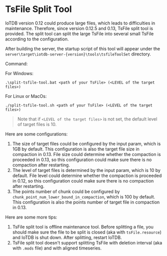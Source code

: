 <!--

    Licensed to the Apache Software Foundation (ASF) under one
    or more contributor license agreements.  See the NOTICE file
    distributed with this work for additional information
    regarding copyright ownership.  The ASF licenses this file
    to you under the Apache License, Version 2.0 (the
    "License"); you may not use this file except in compliance
    with the License.  You may obtain a copy of the License at

        http://www.apache.org/licenses/LICENSE-2.0

    Unless required by applicable law or agreed to in writing,
    software distributed under the License is distributed on an
    "AS IS" BASIS, WITHOUT WARRANTIES OR CONDITIONS OF ANY
    KIND, either express or implied.  See the License for the
    specific language governing permissions and limitations
    under the License.

-->

# TsFile Split Tool

IoTDB version 0.12 could produce large files, which leads to difficulties in maintenance. Therefore, since version 0.12.5 and 0.13, TsFile split tool is provided. The split tool can split the large TsFile into several small TsFile according to the configuration.

After building the server, the startup script of this tool will appear under the `server\target\iotdb-server-{version}\tools\tsfileToolSet` directory.

Command:

For Windows:

```
.\split-tsfile-tool.bat <path of your TsFile> (<LEVEL of the target files>) 
```

For Linux or MacOs:

```
./split-tsfile-tool.sh <path of your TsFile> (<LEVEL of the target files>) 
```

> Note that if `<LEVEL of the target files>` is not set, the default level of target files is 10.

Here are some configurations:

1. The size of target files could be configured by the input param, which is 1GB by default. This configuration is also the target file size in compaction in 0.13. File size could determine whether the compaction is proceeded in 0.13, so this configuration could make sure there is no compaction after restarting.
2. The level of target files is determined by the input param, which is 10 by default. File level could determine whether the compaction is proceeded in 0.12, so this configuration could make sure there is no compaction after restarting.
3. The points number of chunk could be configured by `chunk_point_num_lower_bound_in_compaction`, which is 100 by default. This configuration is also the points number of target file in compaction in 0.13.

Here are some more tips:
1. TsFile split tool is offline maintenance tool. Before splitting a file, you should make sure the file to be split is closed (aka with `tsFile.resource`) and IoTDB is shut down. After splitting, restart IoTDB.
2. TsFile split tool doesn't support splitting TsFile with deletion interval (aka with `.mods` file) and with aligned timeseries.
